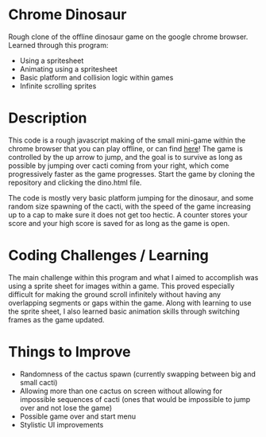 # Chrome Dinosaur
  Rough clone of the offline dinosaur game on the google chrome browser.
  Learned through this program:
  - Using a spritesheet
  - Animating using a spritesheet
  - Basic platform and collision logic within games
  - Infinite scrolling sprites

# Description
This code is a rough javascript making of the small mini-game within the
chrome browser that you can play offline, or can find [here](https://chromedino.com/ "Chrome Dinosaur Game")!
The game is controlled by the up arrow to jump, and the goal is to survive
as long as possible by jumping over cacti coming from your right, which come
progressively faster as the game progresses. Start the game by cloning the repository
and clicking the dino.html file.

The code is mostly very basic platform jumping for the dinosaur, and some
random size spawning of the cacti, with the speed of the game increasing up
to a cap to make sure it does not get too hectic. A counter stores your score
and your high score is saved for as long as the game is open.

# Coding Challenges / Learning
The main challenge within this program and what I aimed to accomplish was using
a sprite sheet for images within a game. This proved especially difficult for
making the ground scroll infinitely without having any overlapping segments or
gaps within the game. Along with learning to use the sprite sheet, I also learned
basic animation skills through switching frames as the game updated.

# Things to Improve
- Randomness of the cactus spawn (currently swapping between big and small cacti)
- Allowing more than one cactus on screen without allowing for impossible sequences of cacti
(ones that would be impossible to jump over and not lose the game)
- Possible game over and start menu
- Stylistic UI improvements
